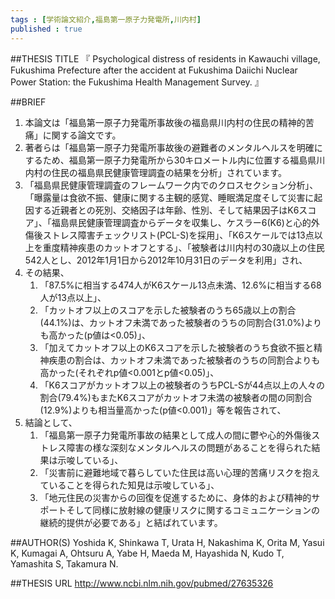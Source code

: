 ```yaml
--- 
tags : [学術論文紹介,福島第一原子力発電所,川内村] 
published : true
---
```


##THESIS TITLE
『
Psychological distress of residents in Kawauchi village, Fukushima Prefecture after the accident at Fukushima Daiichi Nuclear Power Station: the Fukushima Health Management Survey.
』
  
##BRIEF
1. 本論文は「福島第一原子力発電所事故後の福島県川内村の住民の精神的苦痛」に関する論文です。
1. 著者らは「福島第一原子力発電所事故後の避難者のメンタルヘルスを明確にするため、福島第一原子力発電所から30キロメートル内に位置する福島県川内村の住民の福島県民健康管理調査の結果を分析」されています。
1. 「福島県民健康管理調査のフレームワーク内でのクロスセクション分析」、「曝露量は食欲不振、健康に関する主観的感覚、睡眠満足度そして災害に起因する近親者との死別、交絡因子は年齢、性別、そして結果因子はK6スコア」、「福島県民健康管理調査からデータを収集し、ケスラー6(K6)と心的外傷後ストレス障害チェックリスト(PCL-S)を採用」、「K6スケールでは13点以上を重度精神疾患のカットオフとする」、「被験者は川内村の30歳以上の住民542人とし、2012年1月1日から2012年10月31日のデータを利用」され、
1. その結果、
	1. 「87.5%に相当する474人がK6スケール13点未満、12.6%に相当する68人が13点以上」、
	1. 「カットオフ以上のスコアを示した被験者のうち65歳以上の割合(44.1%)は、カットオフ未満であった被験者のうちの同割合(31.0%)よりも高かった(p値は<0.05)」、
	1. 「加えてカットオフ以上のK6スコアを示した被験者のうち食欲不振と精神疾患の割合は、カットオフ未満であった被験者のうちの同割合よりも高かった(それぞれp値<0.001とp値<0.05)」、
	1. 「K6スコアがカットオフ以上の被験者のうちPCL-Sが44点以上の人々の割合(79.4%)もまたK6スコアがカットオフ未満の被験者の間の同割合(12.9%)よりも相当量高かった(p値<0.001)」等を報告されて、
1. 結論として、
	1.  「福島第一原子力発電所事故の結果として成人の間に鬱や心的外傷後ストレス障害の様な深刻なメンタルヘルスの問題があることを得られた結果は示唆している」、
	1. 「災害前に避難地域で暮らしていた住民は高い心理的苦痛リスクを抱えていることを得られた知見は示唆している」、
	1. 「地元住民の災害からの回復を促進するために、身体的および精神的サポートそして同様に放射線の健康リスクに関するコミュニケーションの継続的提供が必要である」と結ばれています。








##AUTHOR(S)
Yoshida K, Shinkawa T, Urata H, Nakashima K, Orita M, Yasui K, Kumagai A, Ohtsuru A, Yabe H, Maeda M, Hayashida N, Kudo T, Yamashita S, Takamura N.

##THESIS URL
[
http://www.ncbi.nlm.nih.gov/pubmed/27635326
](
http://www.ncbi.nlm.nih.gov/pubmed/27635326
)